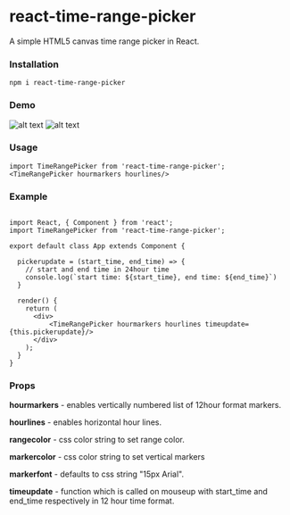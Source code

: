 # react-time-range-picker
A simple HTML5 canvas time range picker in React.

### Installation
`npm i react-time-range-picker`

### Demo
![alt text](https://media.giphy.com/media/l1J9FsHHyKmzRiLL2/giphy.gif)
![alt text](https://media.giphy.com/media/3ov9k5cHCj1Vh4YejK/giphy.gif)

### Usage
`import TimeRangePicker from 'react-time-range-picker';`
`<TimeRangePicker hourmarkers hourlines/>`

### Example
```import TimeRangePicker from 'react-time-range-picker';

import React, { Component } from 'react';
import TimeRangePicker from 'react-time-range-picker';

export default class App extends Component {

  pickerupdate = (start_time, end_time) => {
    // start and end time in 24hour time
    console.log(`start time: ${start_time}, end time: ${end_time}`)
  }

  render() {
    return (
      <div>
	      <TimeRangePicker hourmarkers hourlines timeupdate={this.pickerupdate}/>
      </div>
    );
  }
}
```

### Props

  **hourmarkers** - enables vertically numbered list of 12hour format markers.
  
  **hourlines** - enables horizontal hour lines.
  
  **rangecolor** - css color string to set range color.
  
  **markercolor** - css color string to set vertical markers
  
  **markerfont** - defaults to css string "15px Arial".
  
  **timeupdate** - function which is called on mouseup with start_time and end_time respectively in 12 hour time format.
  


